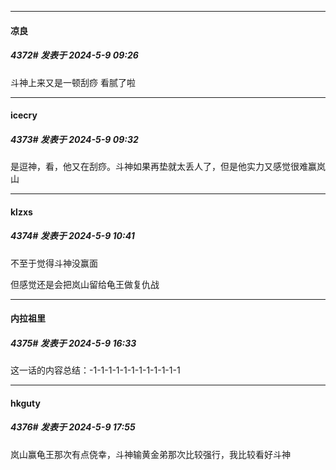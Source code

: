 ﻿
*****

####  凉良  
##### 4372#       发表于 2024-5-9 09:26

斗神上来又是一顿刮痧 看腻了啦


*****

####  icecry  
##### 4373#       发表于 2024-5-9 09:32

是逗神，看，他又在刮痧。斗神如果再垫就太丢人了，但是他实力又感觉很难赢岚山


*****

####  klzxs  
##### 4374#       发表于 2024-5-9 10:41

不至于觉得斗神没赢面

但感觉还是会把岚山留给龟王做复仇战


*****

####  内拉祖里  
##### 4375#       发表于 2024-5-9 16:33

这一话的内容总结：-1-1-1-1-1-1-1-1-1-1-1-1


*****

####  hkguty  
##### 4376#       发表于 2024-5-9 17:55

岚山赢龟王那次有点侥幸，斗神输黄金弟那次比较强行，我比较看好斗神

